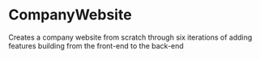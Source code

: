 # CompanyWebsite
Creates a company website from scratch through six iterations of adding features building from the front-end to the back-end
